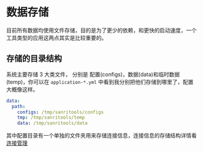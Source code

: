 # 数据存储

目前所有数据均使用文件存储，目的是为了更少的依赖，和更快的启动速度，一个工具类型的应用这两点其实是比较重要的。

## 存储的目录结构

系统主要存储 3 大类文件， 分别是 配置(configs)，数据(data)和临时数据(temp)，你可以在 `application-*.yml` 中看到我分别把他们存储到哪里了，配置大概像这样。

```yml
data:
  path:
    configs: /tmp/sanritools/configs
    tmp: /tmp/sanritools/temp
    data: /tmp/sanritools/data
```

其中配置目录有一个单独的文件夹用来存储连接信息，连接信息的存储结构详情看 [连接管理](/connect)
